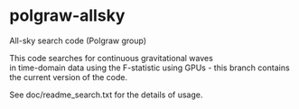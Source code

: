 polgraw-allsky
==============

All-sky search code (Polgraw group)

This code searches for continuous gravitational waves  
in time-domain data using the F-statistic using 
GPUs - this branch contains the current version of the code. 

See doc/readme_search.txt for the details of usage. 

